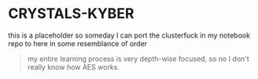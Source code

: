 # CRYSTALS-KYBER

this is a placeholder so someday I can port the clusterfuck in my notebook repo to here in some resemblance of order

> my entire learning process is very depth-wise focused, so no I don't really know how AES works.

